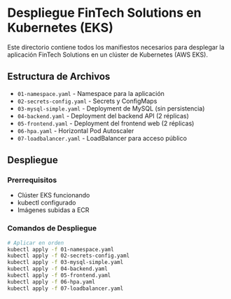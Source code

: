 # Despliegue FinTech Solutions en Kubernetes (EKS)

Este directorio contiene todos los manifiestos necesarios para desplegar la aplicación FinTech Solutions en un clúster de Kubernetes (AWS EKS).

## Estructura de Archivos

- `01-namespace.yaml` - Namespace para la aplicación
- `02-secrets-config.yaml` - Secrets y ConfigMaps
- `03-mysql-simple.yaml` - Deployment de MySQL (sin persistencia)
- `04-backend.yaml` - Deployment del backend API (2 réplicas)
- `05-frontend.yaml` - Deployment del frontend web (2 réplicas)
- `06-hpa.yaml` - Horizontal Pod Autoscaler
- `07-loadbalancer.yaml` - LoadBalancer para acceso público

## Despliegue

### Prerrequisitos
- Clúster EKS funcionando
- kubectl configurado
- Imágenes subidas a ECR

### Comandos de Despliegue
```bash
# Aplicar en orden
kubectl apply -f 01-namespace.yaml
kubectl apply -f 02-secrets-config.yaml
kubectl apply -f 03-mysql-simple.yaml
kubectl apply -f 04-backend.yaml
kubectl apply -f 05-frontend.yaml
kubectl apply -f 06-hpa.yaml
kubectl apply -f 07-loadbalancer.yaml
